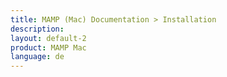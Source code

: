 ```yaml
---
title: MAMP (Mac) Documentation > Installation
description: 
layout: default-2
product: MAMP Mac
language: de
---
```

